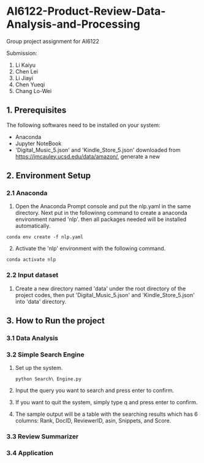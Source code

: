 # AI6122-Product-Review-Data-Analysis-and-Processing

Group project assignment for AI6122

Submission:

1. Li Kaiyu
2. Chen Lei
3. Li Jiayi
4. Chen Yueqi
5. Chang Lo-Wei

## 1. Prerequisites

The following softwares need to be installed on your system:

- Anaconda
- Jupyter NoteBook
- 'Digital_Music_5.json' and 'Kindle_Store_5.json'  downloaded from  https://jmcauley.ucsd.edu/data/amazon/, generate a new 

## 2. Environment Setup

### 2.1 Anaconda

1.  Open the Anaconda Prompt console and put the nlp.yaml in the same directory. Next put in the followinng command to create a anaconda environment named 'nlp'. then all packages needed will be installed automatically.

   ```
   conda env create -f nlp.yaml
   ```

2.  Activate the 'nlp' environment with the following command.

   ```
   conda activate nlp
   ```

### 2.2 Input dataset

1. Create a new directory named 'data' under the root directory of the project codes, then put 'Digital_Music_5.json' and 'Kindle_Store_5.json' into 'data' directory.

## 3. How to Run the project

### 3.1 Data Analysis

### 3.2 Simple Search Engine

1. Set up the system.

   ```
   python Search\ Engine.py 
   ```
   
2. Input the query you want to search and press enter to confirm.
3. If you want to quit the system, simply type q and press enter to confirm.
4. The sample output will be a table with the searching results which has 6 columns: Rank, DocID, ReviewerID, asin, Snippets, and Score. 

### 3.3 Review Summarizer

### 3.4 Application

